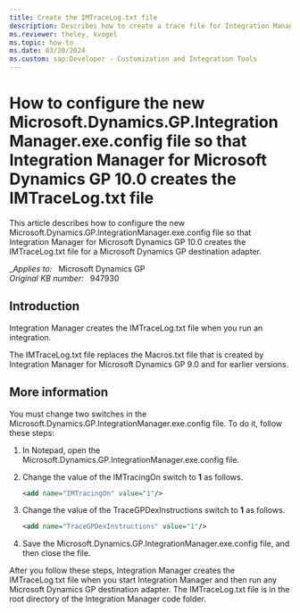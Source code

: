 ```yaml
---
title: Create the IMTraceLog.txt file
description: Describes how to create a trace file for Integration Manager for Microsoft Dynamics GP. The IMTraceLog.txt file replaces the Macros.txt file.
ms.reviewer: theley, kvogel
ms.topic: how-to
ms.date: 03/20/2024
ms.custom: sap:Developer - Customization and Integration Tools
---
```

# How to configure the new Microsoft.Dynamics.GP.IntegrationManager.exe.config file so that Integration Manager for Microsoft Dynamics GP 10.0 creates the IMTraceLog.txt file

This article describes how to configure the new Microsoft.Dynamics.GP.IntegrationManager.exe.config file so that Integration Manager for Microsoft Dynamics GP 10.0 creates the IMTraceLog.txt file for a Microsoft Dynamics GP destination adapter.

__Applies to:_ &nbsp; Microsoft Dynamics GP  
_Original KB number:_ &nbsp; 947930

## Introduction

Integration Manager creates the IMTraceLog.txt file when you run an integration.

The IMTraceLog.txt file replaces the Macros.txt file that is created by Integration Manager for Microsoft Dynamics GP 9.0 and for earlier versions.

## More information

You must change two switches in the Microsoft.Dynamics.GP.IntegrationManager.exe.config file. To do it, follow these steps:

1. In Notepad, open the Microsoft.Dynamics.GP.IntegrationManager.exe.config file.

2. Change the value of the IMTracingOn switch to **1** as follows.

    ```xml
    <add name="IMTracingOn" value="1"/>
    ```

3. Change the value of the TraceGPDexInstructions switch to **1** as follows.

    ```xml
    <add name="TraceGPDexInstructions" value="1"/>
    ```

4. Save the Microsoft.Dynamics.GP.IntegrationManager.exe.config file, and then close the file.

After you follow these steps, Integration Manager creates the IMTraceLog.txt file when you start Integration Manager and then run any Microsoft Dynamics GP destination adapter. The IMTraceLog.txt file is in the root directory of the Integration Manager code folder.
